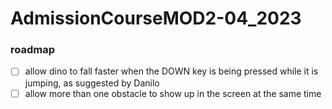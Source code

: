 # AdmissionCourseMOD2-04_2023
 
### roadmap
- [ ] allow dino to fall faster when the DOWN key is being pressed while it is jumping, as suggested by Danilo
- [ ] allow more than one obstacle to show up in the screen at the same time
